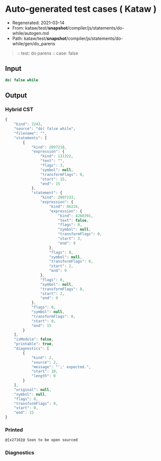 # Auto-generated test cases ( Kataw )
- Regenerated: 2021-03-14
- From: kataw/test/__snapshot__/compiler/js/statements/do-while/autogen.md
- Path: kataw/test/__snapshot__/compiler/js/statements/do-while/gen/do_parens
> :: test: do parens
> :: case: false
## Input

`````js
do( false while
`````

## Output

### Hybrid CST

```javascript
{
    "kind": 2243,
    "source": "do( false while",
    "filename": "",
    "statements": [
        {
            "kind": 2097218,
            "expression": {
                "kind": 131322,
                "text": "",
                "flags": 3,
                "symbol": null,
                "transformFlags": 0,
                "start": 15,
                "end": 15
            },
            "statement": {
                "kind": 2097233,
                "expression": {
                    "kind": 66224,
                    "expression": {
                        "kind": 4260391,
                        "text": false,
                        "flags": 0,
                        "symbol": null,
                        "transformFlags": 0,
                        "start": 3,
                        "end": 9
                    },
                    "flags": 0,
                    "symbol": null,
                    "transformFlags": 0,
                    "start": 2,
                    "end": 9
                },
                "flags": 0,
                "symbol": null,
                "transformFlags": 0,
                "start": 2,
                "end": 9
            },
            "flags": 0,
            "symbol": null,
            "transformFlags": 0,
            "start": 0,
            "end": 15
        }
    ],
    "isModule": false,
    "printable": true,
    "diagnostics": [
        {
            "kind": 2,
            "source": 2,
            "message": "';' expected.",
            "start": 10,
            "length": 0
        }
    ],
    "original": null,
    "symbol": null,
    "flags": 0,
    "transformFlags": 0,
    "start": 0,
    "end": 15
}
```

### Printed

```javascript
@{x2716}@ Soon to be open sourced
```

### Diagnostics

```javascript

```

